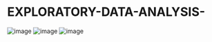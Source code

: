# EXPLORATORY-DATA-ANALYSIS-
![image](https://github.com/shwet369/EXPLORATORY-DATA-ANALYSIS-/assets/136867631/0ece1e1d-5057-436d-9380-e2cabb397d91)
![image](https://github.com/shwet369/EXPLORATORY-DATA-ANALYSIS-/assets/136867631/a93eeddc-235f-4da9-b3e1-fce040d3d7f1)
![image](https://github.com/shwet369/EXPLORATORY-DATA-ANALYSIS-/assets/136867631/97c490fb-6ce6-4f60-8a58-36120a89a375)


